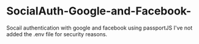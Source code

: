 # SocialAuth-Google-and-Facebook-
Socail authentication with google and facebook using passportJS 
I've not added the .env file for security reasons.
